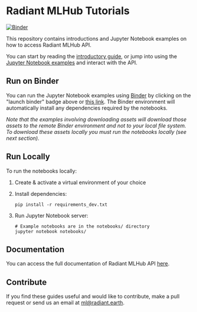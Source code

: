 # Radiant MLHub Tutorials

[![Binder](https://mybinder.org/badge_logo.svg)](https://mybinder.org/v2/gh/radiantearth/mlhub-tutorials/master?filepath=notebooks%2Findex.ipynb)

This repository contains introductions and Jupyter Notebook examples on how to access Radiant MLHub API.

You can start by reading the [introductory guide](RadiantMLHub-intro.pdf), or jump into using the [Jupyter Notebook examples](./notebooks/index.ipynb) 
and interact with the API. 

## Run on Binder
You can run the Jupyter Notebook examples using [Binder](https://mybinder.org/) by clicking on the 
"launch binder" badge above or [this link](https://mybinder.org/v2/gh/radiantearth/mlhub-tutorials/master?filepath=notebooks%2Findex.ipynb). 
The Binder environment will automatically install any dependencies required by the notebooks. 

*Note that the examples involving downloading 
assets will download those assets to the remote Binder environment and not to your local file system. To download these assets locally you 
must run the notebooks locally (see next section).* 

## Run Locally

To run the notebooks locally:

1) Create & activate a virtual environment of your choice 

2) Install dependencies:

    ```shell
    pip install -r requirements_dev.txt
    ```

3) Run Jupyter Notebook server:

    ```shell
    # Example notebooks are in the notebooks/ directory
    jupyter notebook notebooks/
    ```

## Documentation
You can access the full documentation of Radiant MLHub API [here](http://docs.mlhub.earth). 

## Contribute
If you find these guides useful and would like to contribute, make a pull request or send us an email at ml@radiant.earth.
